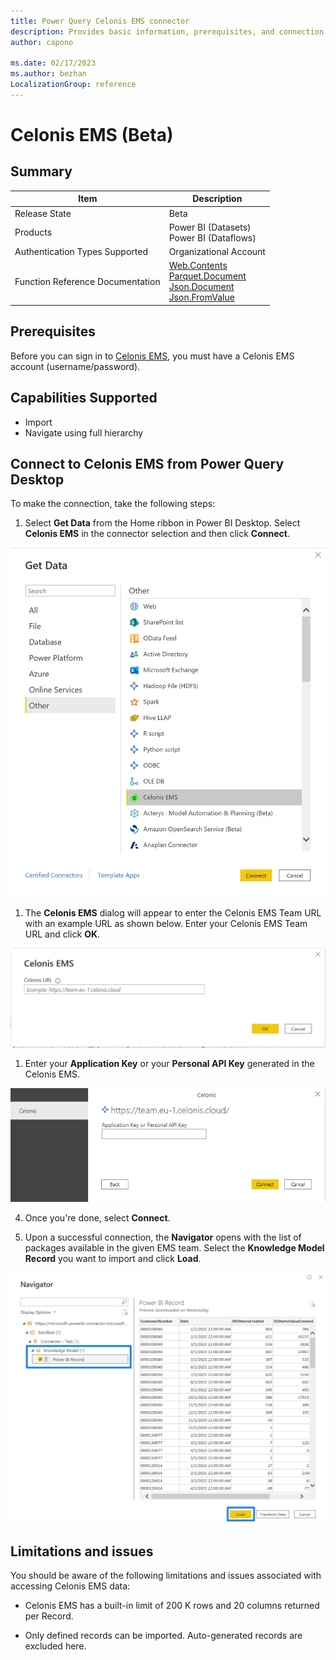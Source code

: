 ```yaml
---
title: Power Query Celonis EMS connector
description: Provides basic information, prerequisites, and connection steps for Celonis EMS
author: capono

ms.date: 02/17/2023 
ms.author: bezhan
LocalizationGroup: reference
---
```


# Celonis EMS (Beta)

  

## Summary

| Item | Description |
| ---- | ----------- |
| Release State | Beta |
| Products | Power BI (Datasets) </br> Power BI (Dataflows) |
| Authentication Types Supported | Organizational Account |
| Function Reference Documentation | [Web.Contents](https://learn.microsoft.com/en-us/powerquery-m/web-contents) </br> [Parquet.Document](xxx) </br> [Json.Document](https://learn.microsoft.com/en-us/powerquery-m/json-document) </br> [Json.FromValue](https://learn.microsoft.com/en-us/powerquery-m/json-fromvalue)|

  

## Prerequisites

Before you can sign in to [Celonis EMS](https://www.celonis.com/ems/platform/?utm_source=google&utm_medium=cpc&utm_campaign=evergreen&utm_content=en_maxconvvalueems_platform_eta&creative=605673291817&keyword=celonis%20ems&matchtype=e&network=g&device=c&_bt=605673291817&_bk=celonis%20ems&_bm=e&_bn=g&_bg=134342462066&gclid=CjwKCAjw1ICZBhAzEiwAFfvFhD5aEPA6iavBUsBG1p0WeGEVi9OF5qcOaohHqNgpbuWa-f9ZHwCtHhoCSqYQAvD_BwE), you must have a Celonis EMS account (username/password).


## Capabilities Supported

* Import
* Navigate using full hierarchy

  

## Connect to Celonis EMS from Power Query Desktop

  

To make the connection, take the following steps:

1. Select **Get Data** from the Home ribbon in Power BI Desktop. Select **Celonis EMS** in the connector selection and then click **Connect**.

  

![Get Data](media/celonis-ems/get-data.png)

  

1. The **Celonis EMS** dialog will appear to enter the Celonis EMS Team URL with an example URL as shown below. Enter your Celonis EMS Team URL and click **OK**.

![Set URL](media/celonis-ems/set-url.png)

  

1. Enter your **Application Key** or your **Personal API Key** generated in the Celonis EMS.

![Authentication](media/celonis-ems/authentication.png)

  
4. Once you're done, select **Connect**.

  
5. Upon a successful connection, the **Navigator** opens with the list of packages available in the given EMS team. Select the **Knowledge Model Record** you want to import and click **Load**.

![Navigator](media/celonis-ems/navigator.png)

## Limitations and issues

You should be aware of the following limitations and issues associated with accessing Celonis EMS data:

* Celonis EMS has a built-in limit of 200 K rows and 20 columns returned per Record.

* Only defined records can be imported. Auto-generated records are excluded here.

